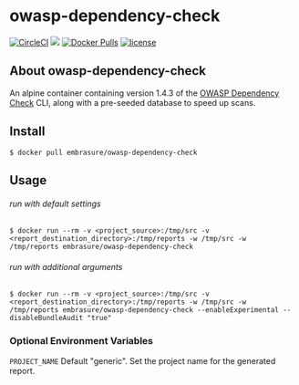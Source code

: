 # owasp-dependency-check

[![CircleCI](https://circleci.com/gh/embrasure/owasp-dependency-check.svg?style=svg)](https://circleci.com/gh/embrasure/owasp-dependency-check) [![](https://badge.imagelayers.io/embrasure/owasp-dependency-check:latest.svg)](https://imagelayers.io/?images=embrasure/owasp-dependency-check:latest 'Get your own badge on imagelayers.io') [![Docker Pulls](https://img.shields.io/docker/pulls/embrasure/owasp-dependency-check.svg?maxAge=2592000)]() [![license](https://img.shields.io/badge/license-MIT-blue.svg?style=plastic)]()

## About owasp-dependency-check

An alpine container containing version 1.4.3 of the [OWASP Dependency Check](https://www.owasp.org/index.php/OWASP_Dependency_Check) CLI, along with a pre-seeded database to speed up scans. 

## Install

`$ docker pull embrasure/owasp-dependency-check`

## Usage

###### run with default settings

`$ docker run --rm -v <project_source>:/tmp/src -v <report_destination_directory>:/tmp/reports -w /tmp/src -w /tmp/reports embrasure/owasp-dependency-check`

###### run with additional arguments 

`$ docker run --rm -v <project_source>:/tmp/src -v <report_destination_directory>:/tmp/reports -w /tmp/src -w /tmp/reports embrasure/owasp-dependency-check --enableExperimental --disableBundleAudit "true"`

### Optional Environment Variables

`PROJECT_NAME` Default "generic". Set the project name for the generated report.